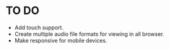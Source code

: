 # TO DO
- Add touch support.
- Create multiple audio file formats for viewing in all browser.
- Make responsive for mobile devices.
